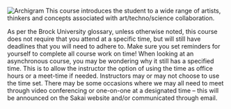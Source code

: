 ![Archigram](image.jpg)
This course introduces the student to a wide range of artists, thinkers and concepts associated with art/techno/science collaboration. 

As per the Brock University glossary, unless otherwise noted, this course does not require that you attend at a specific time, but will still have deadlines that you will need to adhere to. Make sure you set reminders for yourself to complete all course work on time! When looking at an asynchronous course, you may be wondering why it still has a specified time. This is to allow the instructor the option of using the time as office hours or a meet-time if needed. Instructors may or may not choose to use the time set. There may be some occasions where we may all need to meet through video conferencing or one-on-one at a designated time – this will be announced on the Sakai website and/or communicated through email.
